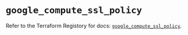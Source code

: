 # `google_compute_ssl_policy`

Refer to the Terraform Registory for docs: [`google_compute_ssl_policy`](https://www.terraform.io/docs/providers/google-beta/r/google_compute_ssl_policy).
